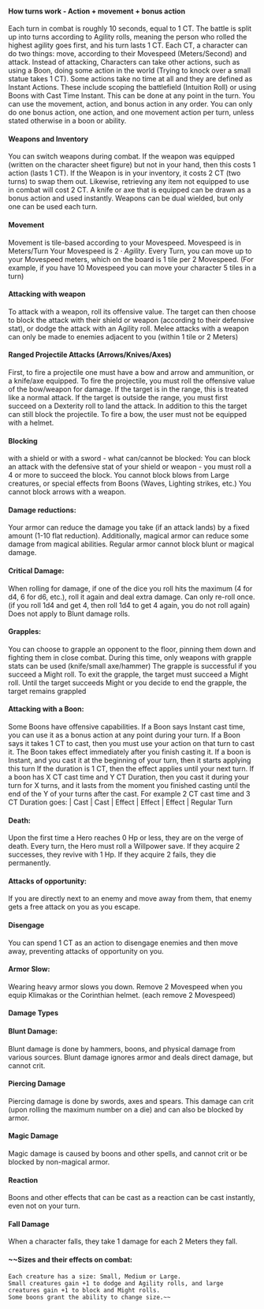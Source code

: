 #### How turns work - Action + movement + bonus action
Each turn in combat is roughly 10 seconds, equal to 1 CT.
The battle is split up into turns according to Agility rolls, meaning the person who rolled the highest agility goes first, and his turn lasts 1 CT.
Each CT, a character can do two things: move, according to their Movespeed (Meters/Second) and attack.
Instead of attacking, Characters can take other actions, such as using a Boon, doing some action in the world (Trying to knock over a small statue takes 1 CT).
Some actions take no time at all and they are defined as Instant Actions.
These include scoping the battlefield (Intuition Roll) or using Boons with Cast Time Instant. 
This can be done at any point in the turn.
You can use the movement, action, and bonus action in any order.
You can only do one bonus action, one action, and one movement action per turn, unless stated otherwise in a boon or ability.

#### Weapons and Inventory
You can switch weapons during combat.
If the weapon was equipped (written on the character sheet figure) but not in your hand, then this costs 1 action (lasts 1 CT).
If the Weapon is in your inventory, it costs 2 CT (two turns) to swap them out.
Likewise, retrieving any item not equipped to use in combat will cost 2 CT.
A knife or axe that is equipped can be drawn as a bonus action and used instantly.
Weapons can be dual wielded, but only one can be used each turn.
#### Movement
Movement is tile-based according to your Movespeed.
Movespeed is in Meters/Turn
Your Movespeed is $2 \cdot Agility$.
Every Turn, you can move up to your Movespeed meters, which on the board is 1 tile per 2 Movespeed.
(For example, if you have 10 Movespeed you can move your character 5 tiles in a turn)

#### Attacking with weapon
To attack with a weapon, roll its offensive value.
The target can then choose to block the attack with their shield or weapon (according to their defensive stat), or dodge the attack with an Agility roll.
Melee attacks with a weapon can only be made to enemies adjacent to you (within 1 tile or 2 Meters)

#### Ranged Projectile Attacks (Arrows/Knives/Axes)
First, to fire a projectile one must have a bow and arrow and ammunition, or a knife/axe equipped.
To fire the projectile, you must roll the offensive value of the bow/weapon for damage.
If the target is in the range, this is treated like a normal attack.
If the target is outside the range, you must first succeed on a Dexterity roll to land the attack.
In addition to this the target can still block the projectile.
To fire a bow, the user must not be equipped with a helmet.

#### Blocking
with a shield or with a sword - what can/cannot be blocked:
You can block an attack with the defensive stat of your shield or weapon - you must roll a 4 or more to succeed the block.
You cannot block blows from Large creatures, or special effects from Boons (Waves, Lighting strikes, etc.)
You cannot block arrows with a weapon.

#### Damage reductions:
Your armor can reduce the damage you take (if an attack lands) by a fixed amount (1-10 flat reduction).
Additionally, magical armor can reduce some damage from magical abilities.
Regular armor cannot block blunt or magical damage.

#### Critical Damage:
When rolling for damage, if one of the dice you roll hits the maximum (4 for d4, 6 for d6, etc.), roll it again and deal extra damage.
Can only re-roll once. (if you roll 1d4 and get 4, then roll 1d4 to get 4 again, you do not roll again)
Does not apply to Blunt damage rolls.

#### Grapples:
You can choose to grapple an opponent to the floor, pinning them down and fighting them in close combat.
During this time, only weapons with grapple stats can be used (knife/small axe/hammer)
The grapple is successful if you succeed a Might roll.
To exit the grapple, the target must succeed a Might roll.
Until the target succeeds Might or you decide to end the grapple, the target remains grappled

#### Attacking with a Boon:
Some Boons have offensive capabilities. 
If a Boon says Instant cast time, you can use it as a bonus action at any point during your turn.
If a Boon says it takes 1 CT to cast, then you must use your action on that turn to cast it. The Boon takes effect immediately after you finish casting it.
If a boon is Instant, and you cast it at the beginning of your turn, then it starts applying this turn
If the duration is 1 CT, then the effect applies until your next turn.
If a boon has X CT cast time and Y CT Duration, then you cast it during your turn for X turns, and it lasts from the moment you finished casting until the end of the Y of your turns after the cast.
For example 2 CT cast time and 3 CT Duration goes:
| Cast | Cast | Effect | Effect | Effect | Regular Turn

#### Death:
Upon the first time a Hero reaches 0 Hp or less, they are on the verge of death.
Every turn, the Hero must roll a Willpower save.
If they acquire 2 successes, they revive with 1 Hp.
If they acquire 2 fails, they die permanently.

#### Attacks of opportunity:
If you are directly next to an enemy and move away from them, that enemy gets a free attack on you as you escape.

#### Disengage
You can spend 1 CT as an action to disengage enemies and then move away, preventing attacks of opportunity on you.

#### Armor Slow:
Wearing heavy armor slows you down. 
Remove 2 Movespeed when you equip Klimakas or the Corinthian helmet. (each remove 2 Movespeed)

#### Damage Types
#### Blunt Damage:
Blunt damage is done by hammers, boons, and physical damage from various sources.
Blunt damage ignores armor and deals direct damage, but cannot crit.

#### Piercing Damage
Piercing damage is done by swords, axes and spears.
This damage can crit (upon rolling the maximum number on a die) and can also be blocked by armor.

#### Magic Damage
Magic damage is caused by boons and other spells, and cannot crit or be blocked by non-magical armor.

#### Reaction
Boons and other effects that can be cast as a reaction can be cast instantly, even not on your turn.

#### Fall Damage
When a character falls, they take 1 damage for each 2 Meters they fall.

#### ~~Sizes and their effects on combat:
	Each creature has a size: Small, Medium or Large.
	Small creatures gain +1 to dodge and Agility rolls, and large creatures gain +1 to block and Might rolls.
	Some boons grant the ability to change size.~~